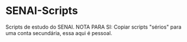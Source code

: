 # SENAI-Scripts
Scripts de estudo do SENAI.
NOTA PARA SI: Copiar scripts "sérios" para uma conta secundária, essa aqui é pessoal.
